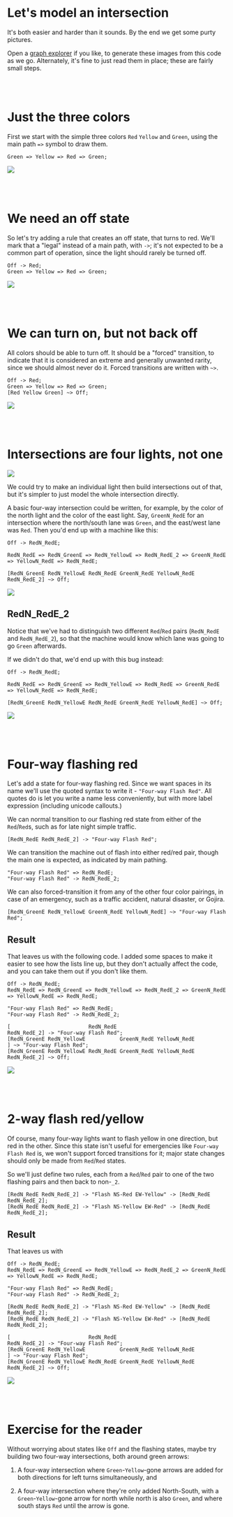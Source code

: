 # Let's model an intersection

It's both easier and harder than it sounds.  By the end we get some purty pictures.

Open a [graph explorer](https://stonecypher.github.io/jssm-viz-demo/graph_explorer.html) if you like,
to generate these images from this code as we go.  Alternately, it's fine to just read them in place;
these are fairly small steps.



<br/><br/>

# Just the three colors

First we start with the simple three colors `Red` `Yellow` and `Green`, using the main path `=>` symbol to draw them.

```
Green => Yellow => Red => Green;
```

![](https://stonecypher.github.io/jssm-tutorial-scratch/tlsm%20gryg.png)



<br/><br/>

# We need an off state

So let's try adding a rule that creates an off state, that turns to red.  We'll mark that a "legal" instead of a main path, with `->`; it's not expected to be a common part of operation, since the light should rarely be turned off.

```
Off -> Red;
Green => Yellow => Red => Green;
```

![](https://stonecypher.github.io/jssm-tutorial-scratch/tlsm%20ogryg.png)



<br/><br/>

# We can turn on, but not back off

All colors should be able to turn off.  It should be a "forced" transition, to indicate that it is considered an extreme and generally unwanted rarity, since we should almost never do it.  Forced transitions are written with `~>`.

```
Off -> Red;
Green => Yellow => Red => Green;
[Red Yellow Green] ~> Off;
```

![](https://stonecypher.github.io/jssm-tutorial-scratch/tlsm%20ogrygo.png)



<br/><br/>

# Intersections are four lights, not one

![](https://stonecypher.github.io/jssm-tutorial-scratch/there%20are%20four%20lights.jpg)

We could try to make an individual light then build intersections out of that, but it's
simpler to just model the whole intersection directly.

A basic four-way intersection could be written, for example, by the color of the north
light and the color of the east light.  Say, `GreenN_RedE` for an intersection where the
north/south lane was `Green`, and the east/west lane was `Red`.  Then you'd end up with
a machine like this:

```
Off -> RedN_RedE;

RedN_RedE => RedN_GreenE => RedN_YellowE => RedN_RedE_2 => GreenN_RedE => YellowN_RedE => RedN_RedE;

[RedN_GreenE RedN_YellowE RedN_RedE GreenN_RedE YellowN_RedE RedN_RedE_2] ~> Off;
```

![](https://stonecypher.github.io/jssm-tutorial-scratch/tlsm%20simple%204way%20with%20off.png)

## RedN_RedE_2

Notice that we've had to distinguish two different `Red`/`Red` pairs (`RedN_RedE` and `RedN_RedE_2`), so
that the machine would know which lane was going to go `Green` afterwards.

If we didn't do that, we'd end up with this bug instead:

```
Off -> RedN_RedE;

RedN_RedE => RedN_GreenE => RedN_YellowE => RedN_RedE => GreenN_RedE => YellowN_RedE => RedN_RedE;

[RedN_GreenE RedN_YellowE RedN_RedE GreenN_RedE YellowN_RedE] ~> Off;
```

![](https://stonecypher.github.io/jssm-tutorial-scratch/tlsm%20simple%204way%20with%20off%20no%202%20bug.png)



<br/><br/>

# Four-way flashing red

Let's add a state for four-way flashing red.  Since we want spaces in its name we'll use the quoted
syntax to write it - `"Four-way Flash Red"`.  All quotes do is let you write a name less conveniently,
but with more label expression (including unicode callouts.)

We can normal transition to our flashing red state from either of the `Red`/`Red`s, such as for late
night simple traffic.

```
[RedN_RedE RedN_RedE_2] -> "Four-way Flash Red";
```

We can transition the machine out of flash into either red/red pair, though the main one is expected,
as indicated by main pathing.

```
"Four-way Flash Red" => RedN_RedE;
"Four-way Flash Red" -> RedN_RedE_2;
```

We can also forced-transition it from any of the other four color pairings, in case of an emergency,
such as a traffic accident, natural disaster, or Gojira.

```
[RedN_GreenE RedN_YellowE GreenN_RedE YellowN_RedE] ~> "Four-way Flash Red";
```

## Result

That leaves us with the following code.  I added some spaces to make it easier to see how the lists
line up, but they don't actually affect the code, and you can take them out if you don't like them.

```
Off -> RedN_RedE;
RedN_RedE => RedN_GreenE => RedN_YellowE => RedN_RedE_2 => GreenN_RedE => YellowN_RedE => RedN_RedE;

"Four-way Flash Red" => RedN_RedE;
"Four-way Flash Red" -> RedN_RedE_2;

[                         RedN_RedE                          RedN_RedE_2] -> "Four-way Flash Red";
[RedN_GreenE RedN_YellowE           GreenN_RedE YellowN_RedE            ] ~> "Four-way Flash Red";
[RedN_GreenE RedN_YellowE RedN_RedE GreenN_RedE YellowN_RedE RedN_RedE_2] ~> Off;
```

![](https://stonecypher.github.io/jssm-tutorial-scratch/tlsm%20simple%204way%20flashred.png)



<br/><br/>

# 2-way flash red/yellow

Of course, many four-way lights want to flash yellow in one direction, but red in the other.  Since
this state isn't useful for emergencies like `Four-way Flash Red` is, we won't support forced
transitions for it; major state changes should only be made from `Red`/`Red` states.

So we'll just define two rules, each from a `Red`/`Red` pair to one of the two flashing pairs and
then back to non-`_2`.

```
[RedN_RedE RedN_RedE_2] -> "Flash NS-Red EW-Yellow" -> [RedN_RedE RedN_RedE_2];
[RedN_RedE RedN_RedE_2] -> "Flash NS-Yellow EW-Red" -> [RedN_RedE RedN_RedE_2];
```

## Result

That leaves us with

```
Off -> RedN_RedE;
RedN_RedE => RedN_GreenE => RedN_YellowE => RedN_RedE_2 => GreenN_RedE => YellowN_RedE => RedN_RedE;

"Four-way Flash Red" => RedN_RedE;
"Four-way Flash Red" -> RedN_RedE_2;

[RedN_RedE RedN_RedE_2] -> "Flash NS-Red EW-Yellow" -> [RedN_RedE RedN_RedE_2];
[RedN_RedE RedN_RedE_2] -> "Flash NS-Yellow EW-Red" -> [RedN_RedE RedN_RedE_2];

[                         RedN_RedE                          RedN_RedE_2] -> "Four-way Flash Red";
[RedN_GreenE RedN_YellowE           GreenN_RedE YellowN_RedE            ] ~> "Four-way Flash Red";
[RedN_GreenE RedN_YellowE RedN_RedE GreenN_RedE YellowN_RedE RedN_RedE_2] ~> Off;
```

![](https://stonecypher.github.io/jssm-tutorial-scratch/tlsm%20extraflash.png)



<br/><br/>

# Exercise for the reader

Without worrying about states like `Off` and the flashing states, maybe try building two four-way
intersections, both around green arrows:

1. A four-way intersection where `Green`-`Yellow`-gone arrows are added for both directions for left
turns simultaneously, and

2. A four-way intersection where they're only added North-South, with a `Green`-`Yellow`-gone arrow
for north while north is also `Green`, and where south stays `Red` until the arrow is gone.